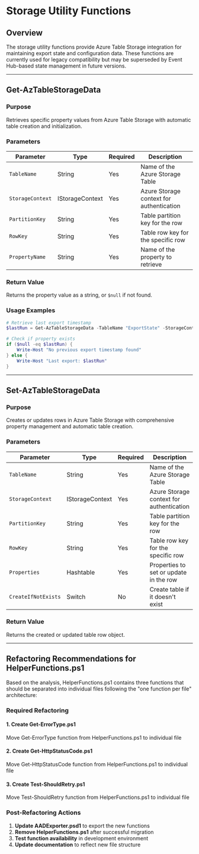 # Storage Utility Functions

## Overview

The storage utility functions provide Azure Table Storage integration for maintaining export state and configuration data. These functions are currently used for legacy compatibility but may be superseded by Event Hub-based state management in future versions.

---

## Get-AzTableStorageData

### Purpose

Retrieves specific property values from Azure Table Storage with automatic table creation and initialization.

### Parameters

| Parameter        | Type            | Required | Description                              |
| ---------------- | --------------- | -------- | ---------------------------------------- |
| `TableName`      | String          | Yes      | Name of the Azure Storage Table          |
| `StorageContext` | IStorageContext | Yes      | Azure Storage context for authentication |
| `PartitionKey`   | String          | Yes      | Table partition key for the row          |
| `RowKey`         | String          | Yes      | Table row key for the specific row       |
| `PropertyName`   | String          | Yes      | Name of the property to retrieve         |

### Return Value

Returns the property value as a string, or `$null` if not found.

### Usage Examples

```powershell
# Retrieve last export timestamp
$lastRun = Get-AzTableStorageData -TableName "ExportState" -StorageContext $storageContext -PartitionKey "exports" -RowKey "lastrun" -PropertyName "timestamp"

# Check if property exists
if ($null -eq $lastRun) {
    Write-Host "No previous export timestamp found"
} else {
    Write-Host "Last export: $lastRun"
}
```

---

## Set-AzTableStorageData

### Purpose

Creates or updates rows in Azure Table Storage with comprehensive property management and automatic table creation.

### Parameters

| Parameter           | Type            | Required | Description                              |
| ------------------- | --------------- | -------- | ---------------------------------------- |
| `TableName`         | String          | Yes      | Name of the Azure Storage Table          |
| `StorageContext`    | IStorageContext | Yes      | Azure Storage context for authentication |
| `PartitionKey`      | String          | Yes      | Table partition key for the row          |
| `RowKey`            | String          | Yes      | Table row key for the specific row       |
| `Properties`        | Hashtable       | Yes      | Properties to set or update in the row   |
| `CreateIfNotExists` | Switch          | No       | Create table if it doesn't exist         |

### Return Value

Returns the created or updated table row object.

---

## Refactoring Recommendations for HelperFunctions.ps1

Based on the analysis, HelperFunctions.ps1 contains three functions that should be separated into individual files following the "one function per file" architecture:

### Required Refactoring

#### 1. Create Get-ErrorType.ps1

Move Get-ErrorType function from HelperFunctions.ps1 to individual file

#### 2. Create Get-HttpStatusCode.ps1

Move Get-HttpStatusCode function from HelperFunctions.ps1 to individual file

#### 3. Create Test-ShouldRetry.ps1

Move Test-ShouldRetry function from HelperFunctions.ps1 to individual file

### Post-Refactoring Actions

1. **Update AADExporter.psd1** to export the new functions
2. **Remove HelperFunctions.ps1** after successful migration  
3. **Test function availability** in development environment
4. **Update documentation** to reflect new file structure
